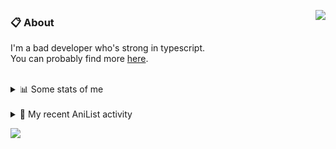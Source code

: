 <a href="https://discord.com/users/338718840873811979"><img align="right" src="https://lanyard-profile-readme.vercel.app/api/338718840873811979?bg=00000000" /></a>

### 📋 About

I'm a bad developer who's strong in typescript. \
You can probably find more [here](https://pxseu.com/about).
<!--
### 🦊Fox

![](https://pxseu.loves.moe/2ELJv3at3.gif)

### 📱 Contact

[🌐 website](https://www.pxseu.com) \
[📧 email](mailto:contact.pxseu@gmail.com)
-->

<br />

<details>
  <summary>📊 Some stats of me</summary>
  
![My github stats!](https://github-readme-stats.vercel.app/api?username=pxseu&show_icons=true&custom_title=My%20Github%20Stats:&line_height=33&include_all_commits=true&bg_color=00000000&title_color=00CCAA&text_color=dddddd&hide_border=true&hide_title=true) \
![My top langauges](https://github-readme-stats.vercel.app/api/top-langs?username=pxseu&show_icons=true&layout=compact&card_width=645&bg_color=00000000&title_color=00CCAA&text_color=dddddd&hide_border=true&hide_title=true) 
</details>

<br />

<details>
  <summary>🌸 My recent AniList activity</summary>
  
<!-- ANILIST_ACTIVITY:start -->

-   📺 Completed [Weathering With You](https://anilist.co/anime/106286) (23:39, 06 August 2021)
-   📺 Plans to watch [Words Bubble Up Like Soda Pop](https://anilist.co/anime/107625) (18:53, 05 August 2021)
-   📺 Watched episode 5 of [Miss Kobayashi's Dragon Maid S](https://anilist.co/anime/107717) (10:00, 05 August 2021)
-   📺 Watched episode 5 of [The Detective Is Already Dead](https://anilist.co/anime/128712) (09:17, 02 August 2021)
-   📺 Watched episode 1 of [The Great Jahy Will Not Be Defeated!](https://anilist.co/anime/132456) (08:34, 02 August 2021)

<!-- ANILIST_ACTIVITY:end -->
</details>



![](https://komarev.com/ghpvc/?username=pxseu&color=ff69b4)


